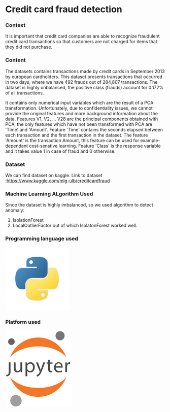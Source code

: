# Credit card fraud detection

### Context
It is important that credit card companies are able to recognize fraudulent credit card transactions so that customers are not charged for items that they did not purchase.

### Content
The datasets contains transactions made by credit cards in September 2013 by european cardholders. This dataset presents transactions that occurred in two days, where we have 492 frauds out of 284,807 transactions. The dataset is highly unbalanced, the positive class (frauds) account for 0.172% of all transactions.

It contains only numerical input variables which are the result of a PCA transformation. Unfortunately, due to confidentiality issues, we cannot provide the original features and more background information about the data. Features V1, V2, … V28 are the principal components obtained with PCA, the only features which have not been transformed with PCA are 'Time' and 'Amount'. Feature 'Time' contains the seconds elapsed between each transaction and the first transaction in the dataset. The feature 'Amount' is the transaction Amount, this feature can be used for example-dependant cost-senstive learning. Feature 'Class' is the response variable and it takes value 1 in case of fraud and 0 otherwise. 

### Dataset
We can find dataset on kaggle.
Link to dataset :https://www.kaggle.com/mlg-ulb/creditcardfraud

### Machine Learning ALgorithm Used
Since the dataset is highly imbalanced, so we used algorithm to detect anomaly:
1. IsolationForest
2. LocalOutlierFactor
 out of which IsolatonForest worked well.

### Programming language used
![](images/index.jpeg)

### Platform used
![](images/index1.png)

